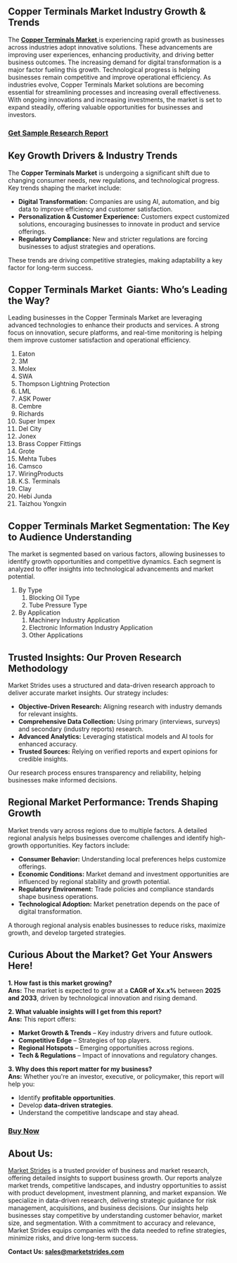 <h2>Copper Terminals Market Industry Growth &amp; Trends</h2>
<p>The <a href=https://marketstrides.com/report/copper-terminals-market><strong>Copper Terminals Market</strong> </a>is experiencing rapid growth as businesses across industries adopt innovative solutions. These advancements are improving user experiences, enhancing productivity, and driving better business outcomes. The increasing demand for digital transformation is a major factor fueling this growth. Technological progress is helping businesses remain competitive and improve operational efficiency. As industries evolve, Copper Terminals Market solutions are becoming essential for streamlining processes and increasing overall effectiveness. With ongoing innovations and increasing investments, the market is set to expand steadily, offering valuable opportunities for businesses and investors.</p>
<h3><a href=https://marketstrides.com/request-sample/copper-terminals-market>Get Sample Research Report</a></h3>
<h2>Key Growth Drivers &amp; Industry Trends</h2>
<p>The <strong>Copper Terminals Market</strong> is undergoing a significant shift due to changing consumer needs, new regulations, and technological progress. Key trends shaping the market include:</p>
<ul>
<li><strong>Digital Transformation:</strong> Companies are using AI, automation, and big data to improve efficiency and customer satisfaction.</li>
<li><strong>Personalization &amp; Customer Experience:</strong> Customers expect customized solutions, encouraging businesses to innovate in product and service offerings.</li>
<li><strong>Regulatory Compliance:</strong> New and stricter regulations are forcing businesses to adjust strategies and operations.</li>
</ul>
<p>These trends are driving competitive strategies, making adaptability a key factor for long-term success.</p>
<h2>Copper Terminals Market  Giants: Who’s Leading the Way?</h2>
<p>Leading businesses in the Copper Terminals Market are leveraging advanced technologies to enhance their products and services. A strong focus on innovation, secure platforms, and real-time monitoring is helping them improve customer satisfaction and operational efficiency.</p>
<p><ol><li>Eaton</li><li>3M</li><li>Molex</li><li>SWA</li><li>Thompson Lightning Protection</li><li>LML</li><li>ASK Power</li><li>Cembre</li><li>Richards</li><li>Super Impex</li><li>Del City</li><li>Jonex</li><li>Brass Copper Fittings</li><li>Grote</li><li>Mehta Tubes</li><li>Camsco</li><li>WiringProducts</li><li>K.S. Terminals</li><li>Clay</li><li>Hebi Junda</li><li>Taizhou Yongxin</li></ol></p>
<h2>Copper Terminals Market Segmentation: The Key to Audience Understanding</h2>
<p>The market is segmented based on various factors, allowing businesses to identify growth opportunities and competitive dynamics. Each segment is analyzed to offer insights into technological advancements and market potential.</p>
<p><ol><li>By Type<ol><li>Blocking Oil Type</li><li>Tube Pressure Type</li></ol></li><li>By Application<ol><li>Machinery Industry Application</li><li>Electronic Information Industry Application</li><li>Other Applications</li></ol></li></ol></p>
<h2>Trusted Insights: Our Proven Research Methodology</h2>
<p>Market Strides uses a structured and data-driven research approach to deliver accurate market insights. Our strategy includes:</p>
<ul>
<li><strong>Objective-Driven Research:</strong> Aligning research with industry demands for relevant insights.</li>
<li><strong>Comprehensive Data Collection:</strong> Using primary (interviews, surveys) and secondary (industry reports) research.</li>
<li><strong>Advanced Analytics:</strong> Leveraging statistical models and AI tools for enhanced accuracy.</li>
<li><strong>Trusted Sources:</strong> Relying on verified reports and expert opinions for credible insights.</li>
</ul>
<p>Our research process ensures transparency and reliability, helping businesses make informed decisions.</p>
<h2>Regional Market Performance: Trends Shaping Growth</h2>
<p>Market trends vary across regions due to multiple factors. A detailed regional analysis helps businesses overcome challenges and identify high-growth opportunities. Key factors include:</p>
<ul>
<li><strong>Consumer Behavior:</strong> Understanding local preferences helps customize offerings.</li>
<li><strong>Economic Conditions:</strong> Market demand and investment opportunities are influenced by regional stability and growth potential.</li>
<li><strong>Regulatory Environment:</strong> Trade policies and compliance standards shape business operations.</li>
<li><strong>Technological Adoption:</strong> Market penetration depends on the pace of digital transformation.</li>
</ul>
<p>A thorough regional analysis enables businesses to reduce risks, maximize growth, and develop targeted strategies.</p>
<h2>Curious About the Market? Get Your Answers Here!</h2>
<p><strong>1. How fast is this market growing?</strong><br /> <strong>Ans:</strong> The market is expected to grow at a <strong>CAGR of Xx.x%</strong> between <strong>2025 and 2033</strong>, driven by technological innovation and rising demand.</p>
<p><strong>2. What valuable insights will I get from this report?</strong><br /> <strong>Ans:</strong> This report offers:</p>
<ul>
<li><strong>Market Growth &amp; Trends</strong> – Key industry drivers and future outlook.</li>
<li><strong>Competitive Edge</strong> – Strategies of top players.</li>
<li><strong>Regional Hotspots</strong> – Emerging opportunities across regions.</li>
<li><strong>Tech &amp; Regulations</strong> – Impact of innovations and regulatory changes.</li>
</ul>
<p><strong>3. Why does this report matter for my business?</strong><br /> <strong>Ans:</strong> Whether you're an investor, executive, or policymaker, this report will help you:</p>
<ul>
<li>Identify <strong>profitable opportunities</strong>.</li>
<li>Develop <strong>data-driven strategies</strong>.</li>
<li>Understand the competitive landscape and stay ahead.</li>
</ul>
<h3><a href=https://marketstrides.com/buyNow/copper-terminals-market>Buy Now</a></h3>
<h2>About Us:</h2>
<p><a href=https://marketstrides.com/>Market Strides</a> is a trusted provider of business and market research, offering detailed insights to support business growth. Our reports analyze market trends, competitive landscapes, and industry opportunities to assist with product development, investment planning, and market expansion. We specialize in data-driven research, delivering strategic guidance for risk management, acquisitions, and business decisions. Our insights help businesses stay competitive by understanding customer behavior, market size, and segmentation. With a commitment to accuracy and relevance, Market Strides equips companies with the data needed to refine strategies, minimize risks, and drive long-term success.</p>
<p><strong>Contact Us: <a href=mailto:sales@marketstrides.com>sales@marketstrides.com</a></strong></p>


